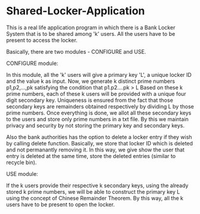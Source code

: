 # Shared-Locker-Application

This is a real life application program in which there is a Bank Locker System that is to be shared among 'k' users. All the users have to be present to access the locker.

Basically, there are two modules - CONFIGURE and USE.

CONFIGURE module:

In this module, all the 'k' users will give a primary key 'L', a unique locker ID and the value k as input. Now, we generate k distinct prime numbers p1,p2,...,pk satisfying the condition that p1.p2....pk > L
Based on these k prime numbers, each of these k users will be provided with a unique four digit secondary key. Uniqueness is ensured from the fact that those secondary keys are remainders obtained respectively by dividing L by those prime numbers.
Once everything is done, we allot all these secondary keys to the users and store only prime numbers in a txt file.
By this we maintain privacy and security by not storing the primary key and secondary keys.

Also the bank authorities has the option to delete a locker entry if they wish by calling delete function. Basically, we store that locker ID which is deleted and not permanantly removing it. In this way, we give show the user that entry is deleted at the same time, store the deleted entries (similar to recycle bin).

USE module:

If the k users provide their respective k secondary keys, using the already stored k prime numbers, we will be able to construct the primary key L using the concept of Chinese Remainder Theorem.
By this way, all the k users have to be present to open the locker.
